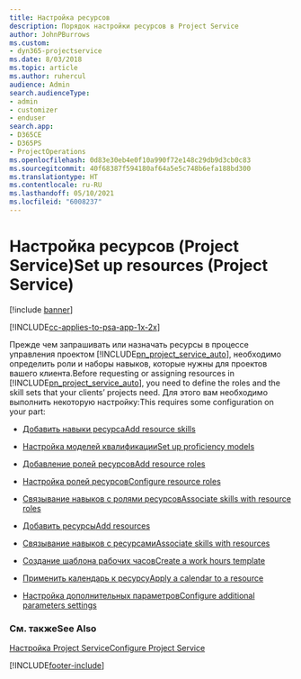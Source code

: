 ```yaml
---
title: Настройка ресурсов
description: Порядок настройки ресурсов в Project Service
author: JohnPBurrows
ms.custom:
- dyn365-projectservice
ms.date: 8/03/2018
ms.topic: article
ms.author: ruhercul
audience: Admin
search.audienceType:
- admin
- customizer
- enduser
search.app:
- D365CE
- D365PS
- ProjectOperations
ms.openlocfilehash: 0d83e30eb4e0f10a990f72e148c29db9d3cb0c83
ms.sourcegitcommit: 40f68387f594180af64a5e5c748b6efa188bd300
ms.translationtype: HT
ms.contentlocale: ru-RU
ms.lasthandoff: 05/10/2021
ms.locfileid: "6008237"
---
```

# <a name="set-up-resources-project-service"></a><span data-ttu-id="a0715-103">Настройка ресурсов (Project Service)</span><span class="sxs-lookup"><span data-stu-id="a0715-103">Set up resources (Project Service)</span></span>

[!include [banner](../includes/psa-now-project-operations.md)]

[!INCLUDE[cc-applies-to-psa-app-1x-2x](../includes/cc-applies-to-psa-app-1x-2x.md)]

<span data-ttu-id="a0715-104">Прежде чем запрашивать или назначать ресурсы в процессе управления проектом [!INCLUDE[pn_project_service_auto](../includes/pn-project-service-auto.md)], необходимо определить роли и наборы навыков, которые нужны для проектов вашего клиента.</span><span class="sxs-lookup"><span data-stu-id="a0715-104">Before requesting or assigning resources in [!INCLUDE[pn_project_service_auto](../includes/pn-project-service-auto.md)], you need to define the roles and the skill sets that your clients’ projects need.</span></span> <span data-ttu-id="a0715-105">Для этого вам необходимо выполнить некоторую настройку:</span><span class="sxs-lookup"><span data-stu-id="a0715-105">This requires some configuration on your part:</span></span>  
  
-   [<span data-ttu-id="a0715-106">Добавить навыки ресурса</span><span class="sxs-lookup"><span data-stu-id="a0715-106">Add resource skills</span></span>](../psa/add-resource-skills.md)  
  
-   [<span data-ttu-id="a0715-107">Настройка моделей квалификации</span><span class="sxs-lookup"><span data-stu-id="a0715-107">Set up proficiency models</span></span>](../psa/set-up-proficiency-models.md)  
  
-   [<span data-ttu-id="a0715-108">Добавление ролей ресурсов</span><span class="sxs-lookup"><span data-stu-id="a0715-108">Add resource roles</span></span>](../psa/add-resource-roles.md)  
  
-   [<span data-ttu-id="a0715-109">Настройка ролей ресурсов</span><span class="sxs-lookup"><span data-stu-id="a0715-109">Configure resource roles</span></span>](../psa/configure-resource-roles.md)  
  
-   [<span data-ttu-id="a0715-110">Связывание навыков с ролями ресурсов</span><span class="sxs-lookup"><span data-stu-id="a0715-110">Associate skills with resource roles</span></span>](../psa/associate-skills-with-resource-roles.md)  
  
-   [<span data-ttu-id="a0715-111">Добавить ресурсы</span><span class="sxs-lookup"><span data-stu-id="a0715-111">Add resources</span></span>](../psa/add-resources.md)  
  
-   [<span data-ttu-id="a0715-112">Связывание навыков с ресурсами</span><span class="sxs-lookup"><span data-stu-id="a0715-112">Associate skills with resources</span></span>](../psa/associate-skills-with-resources.md)  
  
-   [<span data-ttu-id="a0715-113">Создание шаблона рабочих часов</span><span class="sxs-lookup"><span data-stu-id="a0715-113">Create a work hours template</span></span>](../psa/create-work-hours-template.md)  
  
-   [<span data-ttu-id="a0715-114">Применить календарь к ресурсу</span><span class="sxs-lookup"><span data-stu-id="a0715-114">Apply a calendar to a resource</span></span>](../psa/apply-calendar-resource.md)  
  
-   [<span data-ttu-id="a0715-115">Настройка дополнительных параметров</span><span class="sxs-lookup"><span data-stu-id="a0715-115">Configure additional parameters settings</span></span>](../psa/configure-additional-parameters-settings.md)  
  
### <a name="see-also"></a><span data-ttu-id="a0715-116">См. также</span><span class="sxs-lookup"><span data-stu-id="a0715-116">See Also</span></span>  
 [<span data-ttu-id="a0715-117">Настройка Project Service</span><span class="sxs-lookup"><span data-stu-id="a0715-117">Configure Project Service</span></span>](../psa/configure.md)


[!INCLUDE[footer-include](../includes/footer-banner.md)]